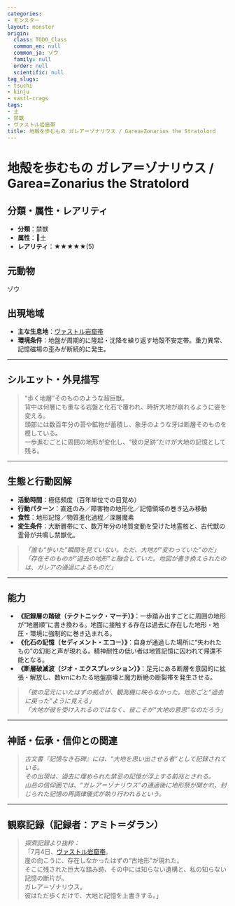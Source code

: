 ```yaml
---
categories:
- モンスター
layout: monster
origin:
  class: TODO_Class
  common_en: null
  common_ja: ゾウ
  family: null
  order: null
  scientific: null
tag_slugs:
- tsuchi
- kinju
- vastl-crags
tags:
- 土
- 禁獣
- ヴァストル岩窟帯
title: 地殻を歩むもの ガレア＝ゾナリウス / Garea=Zonarius the Stratolord
---
```


# 地殻を歩むもの ガレア＝ゾナリウス / Garea=Zonarius the Stratolord

## 分類・属性・レアリティ
* **分類**：禁獣  
* **属性**：🌱土  
* **レアリティ**：★★★★★(5)

## 元動物
ゾウ

## 出現地域
* **主な生息地**：[ヴァストル岩窟帯](../place/vastl_crags.md)  
* **環境条件**：地盤が周期的に隆起・沈降を繰り返す地殻不安定帯。重力異常、記憶磁場の歪みが断続的に発生。

---

## シルエット・外見描写
> “歩く地層”そのもののような超巨獣。  
> 背中は何層にも重なる岩盤と化石で覆われ、時折大地が崩れるように姿を変える。  
> 頭部には数百年分の苔や鉱物が蓄積し、象牙のような牙は断層そのものを模している。  
> 一歩進むごとに周囲の地形が変化し、“彼の足跡”だけが大地の記憶として残る。

---

## 生態と行動図解
* **活動時間**：極低頻度（百年単位での目覚め）  
* **行動パターン**：直進のみ／障害物の地形化／記憶領域の巻き込み移動  
* **食性**：地形記憶／物質進化過程／深層魔素  
* **変生条件**：大断層帯にて、数万年分の地質変動を受けた地霊核と、古代獣の霊骨が共鳴し禁獣化。

> *「誰も“歩いた”瞬間を見ていない。ただ、大地が“変わっていた”のだ」*  
> *「存在そのものが“過去の地形”と融合していた。地図が書き換えられたのは、ガレアの通過によるものだ」*

---

## 能力
* **《記録層の踏破（テクトニック・マーチ）》**：一歩踏み出すごとに周囲の地形が“地層順”に書き換わる。地面に接触する存在は過去に存在した地形・地圧・環境に強制的に巻き込まれる。  
* **《化石の記憶（セディメント・エコー）》**：自身が通過した場所に“失われたもの”の幻影と声が現れる。精神耐性の低い者は地質記憶に囚われて帰還不能となる。  
* **《断層破滅波（ジオ・エクスプレッション）》**：足元にある断層を意図的に拡張・解放し、数kmにわたる地盤崩壊と魔力断絶の断裂帯を発生させる。

> *「彼の足元にいたはずの拠点が、観測機に映らなかった。地形ごと“過去に戻った”ように見える」*  
> *「大地が彼を受け入れるのではなく、彼こそが“大地の意思”なのだろう」*

---

## 神話・伝承・信仰との関連
> *古文書『記憶なき石碑』には、“大地を思い出させる者”として記録されている。  
その出現は、過去に埋められた禁忌の記憶が浮上する前兆とされる。*  
> *山岳の信仰圏では、“ガレア＝ゾナリウス”の通過後に地形祭が開かれ、封じられた記憶の再調律儀式が執り行われるという。*

---

## 観察記録（記録者：アミト＝ダラン）

> *探索記録より抜粋：*  
> 「7月4日、[ヴァストル岩窟帯](../place/vastl_crags.md)。  
> 崖の向こうに、存在しなかったはずの“古地形”が現れた。  
> そこに残された巨大な踏み跡、その中には知らない遺構と、私の知らない記憶の断片が。  
> ガレア＝ゾナリウス。  
> 彼はただ歩くだけで、大地と記憶を上書きする。」